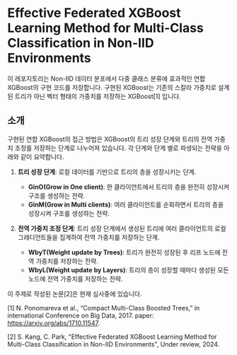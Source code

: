 # Effective Federated XGBoost Learning Method for Multi-Class Classification in Non-IID Environments

이 레포지토리는 Non-IID 데이터 분포에서 다중 클래스 분류에 효과적인 연합 XGBoost의 구현 코드를 저장합니다.
구현된 XGBoost는 기존의 스칼라 가중치로 설계된 트리가 아닌 벡터 형태의 가중치를 저장하는 XGBoost[1] 입니다.

## 소개
구현된 연합 XGBoost의 접근 방법은 XGBoost의 트리 성장 단계와 트리의 전역 가중치 조정를 저장하는 단계로 나누어져 있습니다.
각 단계와 단계 별로 파생되는 전략을 아래와 같이 요약합니다.

1. **트리 성장 단계**: 로컬 데이터를 기반으로 트리의 층을 성장시키는 단계.
   - **GinO(Grow in One client)**: 한 클라이언트에서 트리의 층을 완전히 성장시켜 구조를 생성하는 전략.
   - **GinM(Grow in Multi clients)**: 여러 클라이언트를 순회하면서 트리의 층을 성장시켜 구조를 생성하는 전략.


2. **전역 가중치 조정 단계**: 트리 성장 단계에서 생성된 트리에 여러 클라이언트의 로컬 그레디언트들을 집계하여 전역 가중치를 저장하는 단계.
   - **WbyT(Weight update by Trees)**: 트리가 완전히 성장된 후 리프 노드에 전역 가중치를 저장하는 전략.
   - **WbyL(Weight update by Layers)**: 트리의 층이 성장할 때마다 생성된 모든 노드에 전역 가중치를 저장하는 전략. 

이 주제로 작성된 논문[2]은 현재 심사중에 있습니다.

[1] N. Ponomareva et al., “Compact Multi-Class Boosted Trees,” in international Conference on Big Data, 2017.
paper: https://arxiv.org/abs/1710.11547.

[2] S. Kang, C. Park, "Effective Federated XGBoost Learning Method for Multi-Class Classification in Non-IID Environments", Under review, 2024.
